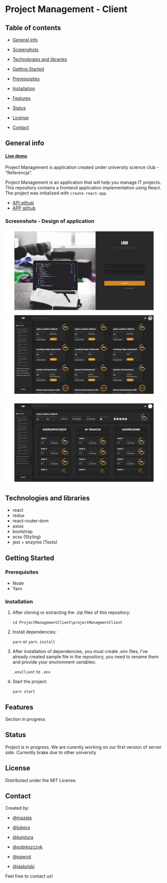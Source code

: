 # Project Management - Client

## Table of contents

- [General info](#general-info)

- [Screenshots](#Screenshots)

- [Technologies and libraries](#technologies-and-libraries)

- [Getting Started](#getting-started)

- [Prerequisites](#prerequisites)

- [Installation](#installation)

- [Features](#features)

- [Status](#status)

- [License](#license)

- [Contact](#contact)

## General info

#### [Live demo](#)

Project Management is application created under university science club - "Referencja".

Project Management is an application that will help you manage IT projects. This repository contains a frontend application implementation using React. The project was initialized with `create-react-app`.

- [API github](https://github.com/GoToWinThat/ProjectManagementApi)
- [APP github](https://github.com/GoToWinThat/ProjectManagementClient)

### Screenshots - Design of application

<img  src="/screenshots/Login.png"  alt="First screenshot"> <img  src="/screenshots/Projects.png"  alt="Second screenshot">

<img  src="/screenshots/Task.png"  alt="Thirdscreenshot">

## Technologies and libraries

- react
- redux
- react-router-dom
- axios
- bootstrap
- scss (Styling)
- jest + enzyme (Tests)

## Getting Started

### Prerequisites

- Node
- Yarn

### Installation

1. After cloning or extracting the .zip files of this repository:

   `cd ProjectManagementClient\projectManagmentClient`

2. Install dependencies:

   `yarn` or `yarn install`

3. After installation of dependencies, you must create .env files, I've already created sample file in the repository, you need to rename them and provide your environment variables:

   `.envClient` to `.env`

4. Start the project:

   `yarn start`

## Features

Section in progress

## Status

Project is in progress. We are curently working on our first version of server side. Currently brake due to other university

## License

Distributed under the MIT License.

## Contact

Created by:

- [@mazela](https://www.linkedin.com/in/artur-mazela-203568146/)

- [@lubera](https://www.linkedin.com/in/konrad-lubera-859247207/)

- [@kajstura](https://www.linkedin.com/in/wojciech-kajstura-b13b701a8/)

- [@sobieszczyk](https://www.linkedin.com/in/piotr-sobieszczyk/)

- [@nawrot](https://www.linkedin.com/in/karol-nawrot-5896601a7/)

- [@jaskolski](https://www.linkedin.com/in/robertjaskolski/)

Feel free to contact us!
